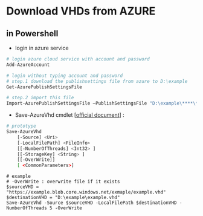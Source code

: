 # Download VHDs from AZURE


## in Powershell

* login in azure service

```bash
# login azure cloud service with account and password
Add-AzureAccount

# login without typing account and password
# step.1 download the publishsettings file from azure to D:\example
Get-AzurePublishSettingsFile

# step.2 import this file
Import-AzurePublishSettingsFile –PublishSettingsFile "D:\example\****\**-credentials.publishsettings" 
```

* Save-AzureVhd cmdlet [[official document](https://msdn.microsoft.com/zh-tw/library/azure/dn495297.aspx)] : 

```bash
# prototype
Save-AzureVhd 
    [-Source] <Uri> 
    [-LocalFilePath] <FileInfo> 
    [[-NumberOfThreads] <Int32> ] 
    [[-StorageKey] <String> ] 
    [[-OverWrite]] 
    [ <CommonParameters>]
```

```
# example 
# -OverWrite : overwrite file if it exists
$sourceVHD = "https://example.blob.core.windows.net/exmaple/example.vhd"
$destinationVHD = "D:\example\example.vhd"
Save-AzureVhd -Source $sourceVHD -LocalFilePath $destinationVHD -NumberOfThreads 5 -OverWrite
```

